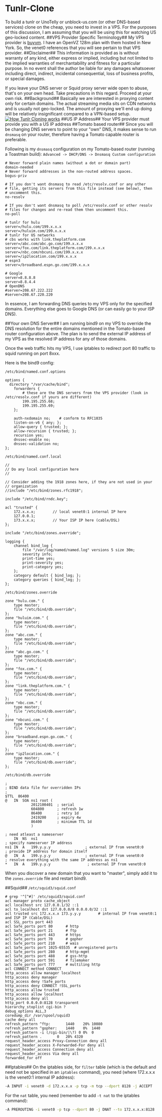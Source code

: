 Tunlr-Clone
===========
To build a tunlr or UnoTelly or unblock-us.com (or other DNS-based services) clone on the cheap, you need to invest in a VPS.
For the purposes of this discussion, I am assuming that you will be using this for watching US geo-locked content.
##VPS Provider Specific Terminology##
My VPS provider is [buyvm](http://buyvm.net/). I have an OpenVZ 128m plan with them hosted in New York. So, the venet0 references that
you will see pertain to that VPS provider.
##Disclaimer##
This information is provided as is without warranty of any kind, either express or implied, including but not limited to the implied warranties of merchantability and fitness for a particular purpose. In no event shall the author be liable for any damages whatsoever including direct, indirect, incidental consequential, loss of business profits, or special damages.

If you leave your DNS server or Squid proxy server wide open to abuse, that's on your own head. Take precautions in this regard. Proceed at your own risk.
##Background##
Basically we are interested in proxying content only for certain domains. The actual streaming media sits on CDN
networks and is usually not geo-locked. The amount of proxying we'll end up doing will be relatively
insignificant compared to a VPN-based setup.
[![How Tunlr Cloning works](https://raw.github.com/corporate-gadfly/Tunlr-Clone/master/tunlr-clone.png)](https://raw.github.com/corporate-gadfly/Tunlr-Clone/master/tunlr-clone.png)
##US IP Address##
Your VPS provider must provide you with a US IP address
##Tomato based router##
Since you will be changing DNS servers to point to your "own" DNS, it makes sense to run `dnsmasq` on your router,
therefore having a Tomato capable router is preferable.

Following is my `dnsmasq` configuration on my Tomato-based router (running a Toastman build):
`Advanced -> DHCP/DNS -> Dnsmasq Custom configuration`

    # Never forward plain names (without a dot or domain part)
    domain-needed
    # Never forward addresses in the non-routed address spaces.
    bogus-priv
    
    # If you don't want dnsmasq to read /etc/resolv.conf or any other
    # file, getting its servers from this file instead (see below), then
    # uncomment this.
    no-resolv
    
    # If you don't want dnsmasq to poll /etc/resolv.conf or other resolv
    # files for changes and re-read them then uncomment this.
    no-poll
    
    # tunlr for hulu
    server=/hulu.com/199.x.x.x
    server=/huluim.com/199.x.x.x
    # tunlr for US networks
    # cbs works with link.theplatform.com
    server=/abc.com/abc.go.com/199.x.x.x
    server=/fox.com/link.theplatform.com/199.x.x.x
    server=/nbc.com/nbcuni.com/199.x.x.x
    server=/ip2location.com/199.x.x.x
    # espn3 
    server=/broadband.espn.go.com/199.x.x.x
    
    # Google
    server=8.8.8.8
    server=8.8.4.4
    # OpenDNS
    #server=208.67.222.222
    #server=208.67.220.220
In essence, I am forwarding DNS queries to my VPS only for the specified domains. Everything else goes to Google DNS
(or can easily go to your ISP DNS).

##Your own DNS Server##
I am running bind9 on my VPS to override the DNS resolution for the entire domains mentioned in the Tomato-based router configuration above.
The plan is to send the external IP address of my VPS as the resolved IP address for any of those domains.

Once the web traffic hits my VPS, I use iptables to redirect port 80 traffic to squid running on port 8xxx.

Here is the bind9 config:

`/etc/bind/named.conf.options`

    options {
      directory "/var/cache/bind";
    	forwarders {
            # these are the DNS servers from the VPS provider (look in /etc/resolv.conf if yours are different)
    		199.195.255.68;
    		199.195.255.69;
    	};
    
    	auth-nxdomain no;    # conform to RFC1035
    	listen-on-v6 { any; };
    	allow-query { trusted; };
    	allow-recursion { trusted; };
    	recursion yes;
    	dnssec-enable no;
    	dnssec-validation no;
    };

`/etc/bind/named.conf.local`

    //
    // Do any local configuration here
    //
    
    // Consider adding the 1918 zones here, if they are not used in your
    // organization
    //include "/etc/bind/zones.rfc1918";
    
    include "/etc/bind/rndc.key";
    
    acl "trusted" {
        172.x.x.x;        // local venet0:1 internal IP here
        127.0.0.1;
        173.x.x.x;        // Your ISP IP here (cable/DSL)
    };
    
    include "/etc/bind/zones.override";
    
    logging {
        channel bind_log {
            file "/var/log/named/named.log" versions 5 size 30m;
            severity info;
            print-time yes;
            print-severity yes;
            print-category yes;
        };
        category default { bind_log; };
        category queries { bind_log; };
    };

`/etc/bind/zones.override`

    zone "hulu.com." {
        type master;
        file "/etc/bind/db.override";
    };
    zone "huluim.com." {
        type master;
        file "/etc/bind/db.override";
    };
    zone "abc.com." {
        type master;
        file "/etc/bind/db.override";
    };
    zone "abc.go.com." {
        type master;
        file "/etc/bind/db.override";
    };
    zone "fox.com." {
        type master;
        file "/etc/bind/db.override";
    };
    zone "link.theplatform.com." {
        type master;
        file "/etc/bind/db.override";
    };
    zone "nbc.com." {
        type master;
        file "/etc/bind/db.override";
    };
    zone "nbcuni.com." {
        type master;
        file "/etc/bind/db.override";
    };
    zone "broadband.espn.go.com." {
        type master;
        file "/etc/bind/db.override";
    };
    zone "ip2location.com." {
        type master;
        file "/etc/bind/db.override";
    };

`/etc/bind/db.override`

    ;
    ; BIND data file for overridden IPs
    ;
    $TTL  86400
    @   IN  SOA ns1 root (
                2012100401  ; serial
                604800      ; refresh 1w
                86400       ; retry 1d
                2419200     ; expiry 4w
                86400       ; minimum TTL 1d
                )
    
    ; need atleast a nameserver
        IN  NS  ns1
    ; specify nameserver IP address
    ns1 IN  A   199.y.y.y                ; external IP from venet0:0
    ; provide IP address for domain itself
    @   IN  A   199.y.y.y                ; external IP from venet0:0
    ; resolve everything with the same IP address as ns1
    *   IN  A   199.y.y.y                 ; external IP from venet0:0

When you discover a new domain that you want to "master", simply add it to the `zones.override` file and restart bind9.

##Squid##
`/etc/squid3/squid.conf`
```squid
# grep '^[^#]' /etc/squid3/squid.conf
acl manager proto cache_object
acl localhost src 127.0.0.1/32 ::1
acl to_localhost dst 127.0.0.0/8 0.0.0.0/32 ::1
acl trusted src 172.x.x.x 173.y.y.y        # internal IP from venet0:1 and ISP IP (Cable/DSL)
acl SSL_ports port 443
acl Safe_ports port 80  	# http
acl Safe_ports port 21		# ftp
acl Safe_ports port 443		# https
acl Safe_ports port 70		# gopher
acl Safe_ports port 210		# wais
acl Safe_ports port 1025-65535	# unregistered ports
acl Safe_ports port 280		# http-mgmt
acl Safe_ports port 488		# gss-http
acl Safe_ports port 591		# filemaker
acl Safe_ports port 777		# multiling http
acl CONNECT method CONNECT
http_access allow manager localhost
http_access deny manager
http_access deny !Safe_ports
http_access deny CONNECT !SSL_ports
http_access allow trusted
http_access allow localhost
http_access deny all
http_port 0.0.0.0:8128 transparent
hierarchy_stoplist cgi-bin ?
debug_options ALL,3
coredump_dir /var/spool/squid3
cache deny all
refresh_pattern ^ftp:    	1440	20%	10080
refresh_pattern ^gopher:	1440	0%	1440
refresh_pattern -i (/cgi-bin/|\?) 0	0%	0
refresh_pattern .		0	20%	4320
request_header_access Proxy-Connection deny all
request_header_access X-Forwarded-For deny all
request_header_access Connection deny all
request_header_access Via deny all
forwarded_for off
```
##Iptables##
On the iptables side, for `filter` table (which is the default and need not be specified in an `iptables` command), you need (where 172.x.x.x is the venet0:1 internal IP address):
```bash
-A INPUT -i venet0 -d 172.x.x.x -p tcp -m tcp --dport 8128 -j ACCEPT
```
For the `nat` table, you need (remember to add `-t nat` to the iptables command):
```bash
-A PREROUTING -i venet0 -p tcp --dport 80 -j DNAT --to 172.x.x.x:8128
```